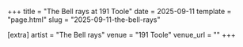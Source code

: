 +++
title = "The Bell rays at 191 Toole"
date = 2025-09-11
template = "page.html"
slug = "2025-09-11-the-bell-rays"

[extra]
artist = "The Bell rays"
venue = "191 Toole"
venue_url = ""
+++
